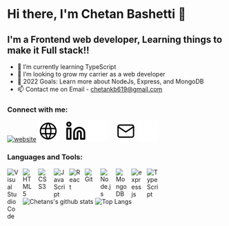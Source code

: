 # Hi there, I'm Chetan Bashetti 👋

## I'm a Frontend web developer, Learning things to make it Full stack!!

- 🌱 I’m currently learning TypeScript
- 👯 I’m looking to grow my carrier as a web developer
- 🥅 2022 Goals: Learn more about NodeJs, Express, and MongoDB
- 📫 Contact me on Email - chetankb619@gmail.com

### Connect with me:

[![website](./img/globe-light.svg)](https://chetanbashetti.netlify.app/)
[![website](./img/globe-dark.svg)](https://chetanbashetti.netlify.app/)
&nbsp;&nbsp;
[![website](./img/linkedin-light.svg)](https://www.linkedin.com/in/chetan-bashetti/)
[![website](./img/linkedin-dark.svg)](https://www.linkedin.com/in/chetan-bashetti/)
&nbsp;&nbsp;
[![website](./img/mail-light.svg)](mailto:chetankb619@gmail.com)
[![website](./img/mail-dark.svg)](mailto:chetankb619@gmail.com)
&nbsp;&nbsp;

### Languages and Tools:

<img align="left" alt="Visual Studio Code" width="26px" src="https://cdn.jsdelivr.net/gh/devicons/devicon/icons/vscode/vscode-original.svg" style="padding-right:10px;" />
<img align="left" alt="HTML5" width="26px" src="https://cdn.jsdelivr.net/gh/devicons/devicon/icons/html5/html5-original.svg" style="padding-right:10px;" />
<img align="left" alt="CSS3" width="26px" src="https://cdn.jsdelivr.net/gh/devicons/devicon/icons/css3/css3-original.svg" style="padding-right:10px;" />
<img align="left" alt="JavaScript" width="26px" src="https://cdn.jsdelivr.net/gh/devicons/devicon/icons/javascript/javascript-original.svg" style="padding-right:10px;" />
<img align="left" alt="React" width="26px" src="https://cdn.jsdelivr.net/gh/devicons/devicon/icons/react/react-original.svg" style="padding-right:10px;" />
<img align="left" alt="Git" width="26px" src="https://cdn.jsdelivr.net/gh/devicons/devicon/icons/git/git-original.svg" style="padding-right:10px;" />
<img align="left" alt="Node.js" width="26px" src="https://cdn.jsdelivr.net/gh/devicons/devicon/icons/nodejs/nodejs-original.svg" style="padding-right:10px;" />
<img align="left" alt="MongoDB" width="26px" src="https://cdn.jsdelivr.net/gh/devicons/devicon/icons/mongodb/mongodb-original.svg" style="padding-right:10px;" />
<img align="left" alt="expressjs" width="26px" src="https://cdn.jsdelivr.net/gh/devicons/devicon/icons/express/express-original.svg" style="padding-right:10px;" />
<img align="left" alt="TypeScript" width="26px" src="https://cdn.jsdelivr.net/gh/devicons/devicon/icons/typescript/typescript-original.svg" style="padding-right:10px;" />

<br />
<br />

![Chetans's github stats](https://github-readme-stats.vercel.app/api?username=Chetan-Bashetti&theme=tokyonight&show_icons=true&hide=["issues"])
![Top Langs](https://github-readme-stats.vercel.app/api/top-langs/?username=Chetan-Bashetti&theme=tokyonight&layout=compact)
